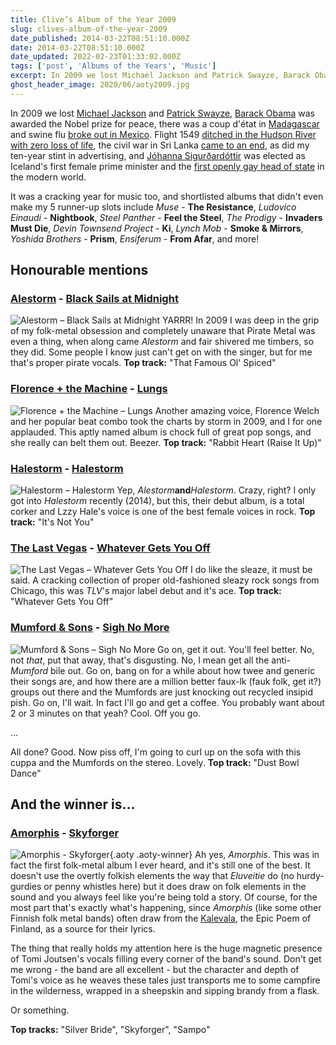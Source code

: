 ```yaml
---
title: Clive’s Album of the Year 2009
slug: clives-album-of-the-year-2009
date_published: 2014-03-22T08:51:10.000Z
date: 2014-03-22T08:51:10.000Z
date_updated: 2022-02-23T01:33:02.000Z
tags: ['post', 'Albums of the Years', 'Music']
excerpt: In 2009 we lost Michael Jackson and Patrick Swayze, Barack Obama was awarded the Nobel prize for peace, there was a coup d'état in Madagascar and swine flu broke out in Mexico.
ghost_header_image: 2020/06/aoty2009.jpg
---
```


In 2009 we lost [Michael Jackson](http://en.wikipedia.org/wiki/Michael_Jackson#Death_and_memorial) and [Patrick Swayze](http://en.wikipedia.org/wiki/Patrick_Swayze#Illness_and_death), [Barack Obama](http://en.wikipedia.org/wiki/Barack_Obama) was awarded the Nobel prize for peace, there was a coup d'état in [Madagascar](http://en.wikipedia.org/wiki/Madagascar) and swine flu [broke out in Mexico](http://en.wikipedia.org/wiki/2009_swine_flu_outbreak). Flight 1549 [ditched in the Hudson River with zero loss of life](http://en.wikipedia.org/wiki/Flight_1549), the civil war in Sri Lanka [came to an end](http://en.wikipedia.org/wiki/Sri_Lankan_Civil_War), as did my ten-year stint in advertising, and [Jóhanna Sigurðardóttir](http://en.wikipedia.org/wiki/J%C3%B3hanna_Sigur%C3%B0ard%C3%B3ttir) was elected as Iceland's first female prime minister and the [first openly gay head of state](http://en.wikipedia.org/wiki/List_of_the_first_LGBT_holders_of_political_offices) in the modern world.

It was a cracking year for music too, and shortlisted albums that didn't even make my 5 runner-up slots include *Muse* - **The Resistance**, *Ludovico Einaudi* - **Nightbook**, *Steel Panther* - **Feel the Steel**, *The Prodigy* - **Invaders Must Die**, *Devin Townsend Project* - **Ki**, *Lynch Mob* - **Smoke & Mirrors**, *Yoshida Brothers* - **Prism**, *Ensiferum* - **From Afar**, and more!

## Honourable mentions

### [Alestorm](http://www.alestorm.net) - [Black Sails at Midnight](http://www.amazon.co.uk/Black-Sails-At-Midnight-Alestorm/dp/B0021UDJM8/)

![Alestorm – Black Sails at Midnight](/public/images/2020/06/alestorm_black-sails-at-midnight.jpg) YARRR! In 2009 I was deep in the grip of my folk-metal obsession and completely unaware that Pirate Metal was even a thing, when along came *Alestorm* and fair shivered me timbers, so they did. Some people I know just can't get on with the singer, but for me that's proper pirate vocals. **Top track:** "That Famous Ol' Spiced"

### [Florence + the Machine](http://florenceandthemachine.net/) - [Lungs](http://www.amazon.co.uk/Lungs-Florence-The-Machine/dp/B001PB3RU8)

![Florence + the Machine – Lungs](/public/images/2020/06/florence-and-the-machine_lungs.jpg) Another amazing voice, Florence Welch and her popular beat combo took the charts by storm in 2009, and I for one applauded. This aptly named album is chock full of great pop songs, and she really can belt them out. Beezer. **Top track:** "Rabbit Heart (Raise It Up)"

### [Halestorm](http://www.halestormrocks.com/) - [Halestorm](http://www.amazon.co.uk/Halestorm/dp/B001SGEUNI/)

![Halestorm – Halestorm](/public/images/2020/06/halestorm_halestorm.jpg) Yep, *Alestorm***and***Halestorm*. Crazy, right? I only got into *Halestorm* recently (2014), but this, their debut album, is a total corker and Lzzy Hale's voice is one of the best female voices in rock. **Top track:** "It's Not You"

### [The Last Vegas](http://thelastvegas.com/) - [Whatever Gets You Off](http://www.amazon.co.uk/Whatever-Gets-You-Last-Vegas/dp/B001TD1XV2/)

![The Last Vegas – Whatever Gets You Off](/public/images/2020/06/the-last-vegas_whatever-gets-you-off.jpg) I do like the sleaze, it must be said. A cracking collection of proper old-fashioned sleazy rock songs from Chicago, this was *TLV*'s major label debut and it's ace. **Top track:** "Whatever Gets You Off"

### [Mumford & Sons](http://www.mumfordandsons.com/) - [Sigh No More](http://www.amazon.co.uk/Sigh-No-More-Mumford-Sons/dp/B002PHYNRM/)

![Mumford & Sons – Sigh No More](/public/images/2020/06/mumford-and-sons_sigh-no-more.jpg) Go on, get it out. You'll feel better. No, not *that*, put that away, that's disgusting. No, I mean get all the anti-*Mumford* bile out. Go on, bang on for a while about how twee and generic their songs are, and how there are a million better faux-lk (fauk folk, get it?) groups out there and the Mumfords are just knocking out recycled insipid pish. Go on, I'll wait. In fact I'll go and get a coffee. You probably want about 2 or 3 minutes on that yeah? Cool. Off you go.

...

All done? Good. Now piss off, I'm going to curl up on the sofa with this cuppa and the Mumfords on the stereo. Lovely. **Top track:** "Dust Bowl Dance"

## And the winner is...

### [Amorphis](http://amorphis.net/) - [Skyforger](http://www.amazon.co.uk/Skyforger-Amorphis/dp/B0024G4ZEK/)
![Amorphis - Skyforger](/public/images/2020/06/amorphis_skyforger.jpeg){.aoty .aoty-winner}
Ah yes, *Amorphis*. This was in fact the first folk-metal album I ever heard, and it's still one of the best. It doesn't use the overtly folkish elements the way that *Eluveitie* do (no hurdy-gurdies or penny whistles here) but it does draw on folk elements in the sound and you always feel like you're being told a story. Of course, for the most part that's exactly what's happening, since *Amorphis* (like some other Finnish folk metal bands) often draw from the [Kalevala](http://en.wikipedia.org/wiki/Kalevala), the Epic Poem of Finland, as a source for their lyrics.

The thing that really holds my attention here is the huge magnetic presence of Tomi Joutsen's vocals filling every corner of the band's sound. Don't get me wrong - the band are all excellent - but the character and depth of Tomi's voice as he weaves these tales just transports me to some campfire in the wilderness, wrapped in a sheepskin and sipping brandy from a flask.

Or something.

**Top tracks:** "Silver Bride", "Skyforger", "Sampo"
